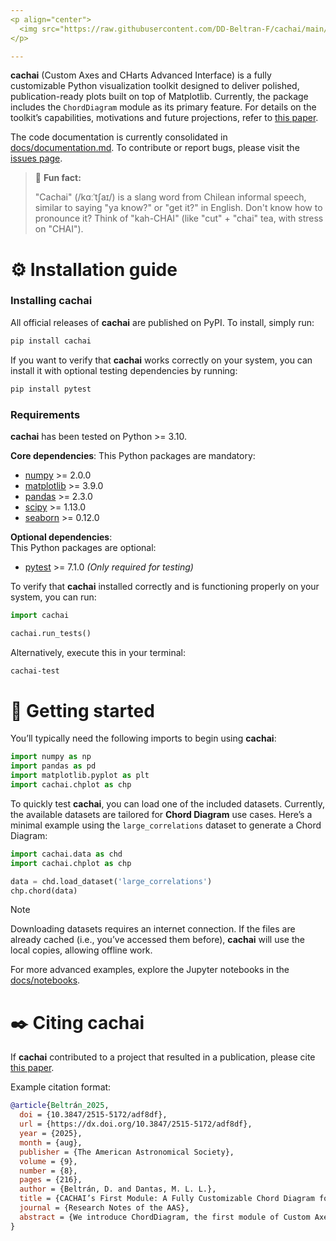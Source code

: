 ```yaml
---
<p align="center">
  <img src="https://raw.githubusercontent.com/DD-Beltran-F/cachai/main/docs/assets/cachai_logo_wide_color.svg" width="500">
</p>

---
```


**cachai**  (Custom Axes and CHarts Advanced Interface) is a fully customizable Python visualization toolkit designed to deliver polished, publication-ready plots built on top of Matplotlib. Currently, the package includes the  `ChordDiagram`  module as its primary feature. For details on the toolkit’s capabilities, motivations and future projections, refer to [this paper](https://iopscience.iop.org/article/10.3847/2515-5172/adf8df).

The code documentation is currently consolidated in [docs/documentation.md](https://github.com/DD-Beltran-F/cachai/blob/main/docs/documentation.md). To contribute or report bugs, please visit the [issues page](https://github.com/DD-Beltran-F/cachai/issues).

> :cookie: **Fun fact:**
>
> "Cachai" (/kɑːˈtʃaɪ/) is a slang word from Chilean informal speech, similar to saying "ya know?" or "get it?" in English.
> Don't know how to pronounce it? Think of "kah-CHAI" (like "cut" + "chai" tea, with stress on "CHAI").

# :gear: Installation guide
### **Installing cachai**

All official releases of **cachai** are published on PyPI. To install, simply run:

```bash
pip install cachai
```

If you want to verify that **cachai** works correctly on your system, you can install it with optional testing dependencies by running:

```bash
pip install pytest
```

### **Requirements**

**cachai** has been tested on  Python >= 3.10.

**Core dependencies**: 
This Python packages are mandatory:

 - [numpy](https://numpy.org) >= 2.0.0
 - [matplotlib](https://matplotlib.org) >= 3.9.0
 - [pandas](https://pandas.pydata.org) >= 2.3.0
 - [scipy](https://scipy.org) >= 1.13.0
 - [seaborn](https://seaborn.pydata.org/index.html) >= 0.12.0

**Optional dependencies**:  
This Python packages are optional:
- [pytest](https://docs.pytest.org/en/stable/) >= 7.1.0
_(Only required for testing)_

To verify that **cachai** installed correctly and is functioning properly on your system, you can run:

```python
import cachai

cachai.run_tests()
```

Alternatively, execute this in your terminal:

```bash
cachai-test
```



# :hatching_chick: Getting started

You’ll typically need the following imports to begin using **cachai**:

```python
import numpy as np
import pandas as pd
import matplotlib.pyplot as plt
import cachai.chplot as chp
```

To quickly test **cachai**, you can load one of the included datasets. Currently, the available datasets are tailored for  **Chord Diagram**  use cases. Here’s a minimal example using the  `large_correlations`  dataset to generate a Chord Diagram:

```python
import cachai.data as chd
import cachai.chplot as chp

data = chd.load_dataset('large_correlations')
chp.chord(data)
```

> [!NOTE]
> Downloading datasets requires an internet connection.
>      If the files are already cached (i.e., you’ve accessed them before), **cachai** will use the local copies, allowing offline work.

For more advanced examples, explore the Jupyter notebooks in the [docs/notebooks](https://github.com/DD-Beltran-F/cachai/tree/main/docs/notebooks).

# :black_nib: Citing **cachai**

If **cachai** contributed to a project that resulted in a publication, please cite [this paper](https://iopscience.iop.org/article/10.3847/2515-5172/adf8df).

Example citation format:

```bibtex
@article{Beltrán_2025,
  doi = {10.3847/2515-5172/adf8df},
  url = {https://dx.doi.org/10.3847/2515-5172/adf8df},
  year = {2025},
  month = {aug},
  publisher = {The American Astronomical Society},
  volume = {9},
  number = {8},
  pages = {216},
  author = {Beltrán, D. and Dantas, M. L. L.},
  title = {CACHAI’s First Module: A Fully Customizable Chord Diagram for Astronomy and Beyond},
  journal = {Research Notes of the AAS},
  abstract = {We introduce ChordDiagram, the first module of Custom Axes and CHarts Advanced Interface (Cachai), a fully customizable visualization toolkit for Python. ChordDiagram creates publication-ready chord diagrams with fine control over edge styles, node colors, and layout, addressing key limitations of existing tools. Features include per-element styling, correlation thresholding, targeted highlighting, adaptive node spacing, log-scaled link thickness, and more. While broadly applicable, we showcase its use in astronomy by visualizing (anti-)correlations among stellar parameters and kinematics. ChordDiagram forms the foundation of the Cachai suite, available via pip (https://pypi.org/project/cachai), and at https://github.com/DD-Beltran-F/cachai, where the user can find a detailed documentation and examples.}
}
```